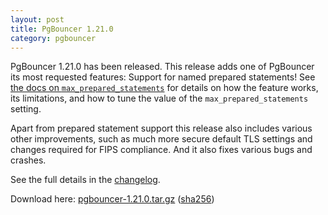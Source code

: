 ```yaml
---
layout: post
title: PgBouncer 1.21.0
category: pgbouncer
---
```


PgBouncer 1.21.0 has been released. This release adds one of PgBouncer its most
requested features: Support for named prepared statements!
See [the docs on `max_prepared_statements`](https://pgbouncer.org/config.html#max_prepared_statements)
for details on how the feature works, its limitations, and how to tune the
value of the `max_prepared_statements` setting.

Apart from prepared statement support this release also includes various other
improvements, such as much more secure default TLS settings and changes
required for FIPS compliance. And it also fixes various bugs and crashes.

See the full details in the [changelog](/changelog.html#pgbouncer-121x).

Download here:
[pgbouncer-1.21.0.tar.gz](/downloads/files/1.21.0/pgbouncer-1.21.0.tar.gz)
([sha256](/downloads/files/1.21.0/pgbouncer-1.21.0.tar.gz.sha256))



